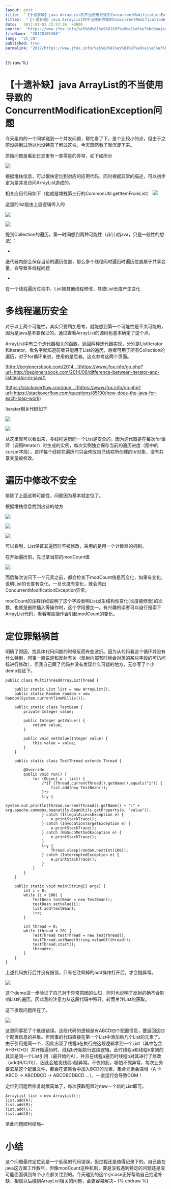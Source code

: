 ```yaml
---
layout: post
title:  "【十遗补缺】java ArrayList的不当使用导致的ConcurrentModificationException问题"
title2:  "【十遗补缺】java ArrayList的不当使用导致的ConcurrentModificationException问题"
date:   2017-01-01 23:57:36  +0800
source:  "https://www.jfox.info/%e5%8d%81%e9%81%97%e8%a1%a5%e7%bc%bajavaarraylist%e7%9a%84%e4%b8%8d%e5%bd%93%e4%bd%bf%e7%94%a8%e5%af%bc%e8%87%b4%e7%9a%84concurrentmodificationexception%e9%97%ae%e9%a2%98.html"
fileName:  "20170101356"
lang:  "zh_CN"
published: true
permalink: "2017/https://www.jfox.info/%e5%8d%81%e9%81%97%e8%a1%a5%e7%bc%bajavaarraylist%e7%9a%84%e4%b8%8d%e5%bd%93%e4%bd%bf%e7%94%a8%e5%af%bc%e8%87%b4%e7%9a%84concurrentmodificationexception%e9%97%ae%e9%a2%98.html"
---
```

{% raw %}
# 【十遗补缺】java ArrayList的不当使用导致的ConcurrentModificationException问题 


今天组内的一个同学碰到一个并发问题，帮忙看了下。是个比较小的点，但由于之前没碰到过所以也没特意了解过这块，今天既然看了就沉淀下来。

原始问题是看到日志里有一些零星的异常，如下如所示

![](cd005e3.png)

根据堆栈信息，可以很快定位到对应的应用代码，同时根据异常的描述，可以初步定为是并发访问ArrayList造成的。

相关应用代码如下（也就是堆栈第三行的CommonUtil.getItemFromList）
![](1e0ec6b.png)

这里的list是由上层逻辑传入的

![](d9904a5.png)

![](d9ca972.png)

提到Collection的遍历，第一时间想到两种可能性（非针对java，只是一般性的想法）：

- 
迭代器内部会保存当前的遍历位置，那么多个线程同时遍历时遍历位置属于共享变量，会导致多线程问题

- 
在一个线程遍历过程中，List被其他线程修改，导致List长度产生变化

# 多线程遍历安全

对于以上两个可能性，其实只要稍加思考，就能想到第一个可能性是不太可能的，因为是java基本要保证的。通过查看ArrayList的源码也基本确定了这个点。

ArrayList中有三个迭代器相关的函数，返回两种迭代器实现，分别是ListIterator和Iterator。看名字就知道前者只能用于List的遍历，后者可用于所有Collection的遍历，对于for循环来说，使用的是后者。这点参考这两个页面。

[http://beginnersbook.com/2014…](https://www.jfox.info/go.php?url=http://beginnersbook.com/2014/06/difference-between-iterator-and-listiterator-in-java/)

[https://stackoverflow.com/que…](https://www.jfox.info/go.php?url=https://stackoverflow.com/questions/85190/how-does-the-java-for-each-loop-work)

Iterator相关代码如下

![](274a3a7.png)

![](575e9d2.png)

从这里就可以看出来，多线程遍历同一个List是安全的。因为迭代器是在每次for循环（调用iterator）时生成的实例，每次实例独立保存当前的遍历进度（图中的cursor字段），这样每个线程在遍历时只会修改自己线程所创建的Itr对象，没有共享变量被修改。

# 遍历中修改不安全

排除了上面这种可能性，问题因为基本就定位了。

根据堆栈信息找到出错的地方

![](5bf60ea.png)

![](83af826.png)

![](a4acf98.png)

可以看到，List保证其遍历时不被修改，采用的是用一个计数器的机制。

在开始遍历前，先记录当前的modCount值

![](c9fd80f.png)

而后每次访问下一个元素之前，都会检查下modCount值是否变化，如果有变化，说明List的长度有变化。一旦长度有变化，就会抛出ConcurrentModificationException异常。

modCount的注释详细说明了这个字段表明List发生结构性变化(长度被修改)的次数，也就是删除插入等操作时，这个字段要加一。有兴趣的读者可以自行搜索下ArrayList代码，看看哪些操作会引起modCount的变化。

# 定位罪魁祸首

明确了原因，找具体代码问题的时候反而有些波折。因为从代码看这个循环并没有什么特别，同事一直说是和反射有关（反射内部有时候会对类的某些字段的可访问标进行修改），但我自己跟了代码并没有发现什么可疑的地方，无奈写了个小demo验证下。

    public class MultiThreadArrayListThread {
    
        public static List list = new ArrayList();
        public static Random random = new Random(System.currentTimeMillis());
    
        public static class TestBean {
            private Integer value;
    
            public Integer getValue() {
                return value;
            }
    
            public void setValue(Integer value) {
                this.value = value;
            }
        }
    
        public static class TestThread extends Thread {
    
            @Override
            public void run() {
                for (Object o : list) {
                    /*if (Thread.currentThread().getName().equals("1")) {
                        list.add(new TestBean());
                    }*/
                    try {
                        System.out.println(Thread.currentThread().getName() + ":" + org.apache.commons.beanutils.BeanUtils.getProperty(o, "value"));
                    } catch (IllegalAccessException e) {
                        e.printStackTrace();
                    } catch (InvocationTargetException e) {
                        e.printStackTrace();
                    } catch (NoSuchMethodException e) {
                        e.printStackTrace();
                    }
                    try {
                        Thread.sleep(random.nextInt(100));
                    } catch (InterruptedException e) {
                        e.printStackTrace();
                    }
                }
            }
        }
    
        public static void main(String[] args) {
            int i = 0;
            while (i < 100) {
                TestBean testBean = new TestBean();
                testBean.setValue(i);
                list.add(testBean);
                i++;
            }
    
            int thread = 0;
            while (thread < 20) {
                TestThread testThread = new TestThread();
                testThread.setName(String.valueOf(thread));
                testThread.start();
                thread++;
            }
        }
    }
    

上述代码执行后并没有报错，只有在注释掉的add操作打开后，才会抛异常。

![](1ae5dd9.png)

这个demo进一步验证了自己对于异常原因的认知，同时也说明了反射的确不会影响List的遍历。因此我的注意力从这段代码中移开，转而关注List的获取。

这下发现问题所在了。

![](d9ca972.png)

这里同事犯了个低级错误。这段代码的逻辑是有ABCD四个配置信息，要返回这四个配置信息的并集。但同事的代码直接在第一个List中添加后几个List的元素了。由于引用是同一个，因此出现了线程a在执行完这段逻辑拿到一个List（其中包含A+B+C+D）并开始遍历时，线程b开始执行这段逻辑。此时线程a和线程b拿到的其实是同一个List引用（最开始的A），并且在线程a遍历时线程b对其进行了修改（add(B/C/D)），因此会触发线程a抛异常。不仅如此，哪怕不抛异常，每次业务要去拿这个配置文件，都会在该集合中加入BCD的元素，集合元素会递增（A -> ABCD -> ABCDBCD -> ABCDBCDBCD …），一直运行会导致OOM！

定位到问题后修复就很简单了，每次获取配置时new一个新的List即可。

    ArrayList list = new ArrayList();
    list.add(A);
    list.add(B);
    list.add(C);
    list.add(D);
    

至此问题顺利结局~

# 小结

这个问题最终定位到是一个低级的代码错误，但过程还是值得记录下的。自己虽在java这方面工作数年，但像modCount这种机制，要是没有遇到特定的问题还是没可能面面俱到每个小点都关注到的。今天碰到的这个小case正好帮助自己拾遗补缺，相信以后碰到ArrayList相关的问题，会更容易解决~
{% endraw %}